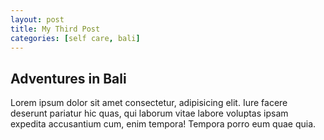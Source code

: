 ```yaml
---
layout: post
title: My Third Post
categories: [self care, bali]
---
```


## Adventures in Bali

Lorem ipsum dolor sit amet consectetur, adipisicing elit. 
Iure facere deserunt pariatur hic quas, qui laborum vitae labore voluptas ipsam expedita accusantium cum, enim tempora! 
Tempora porro eum quae quia.
